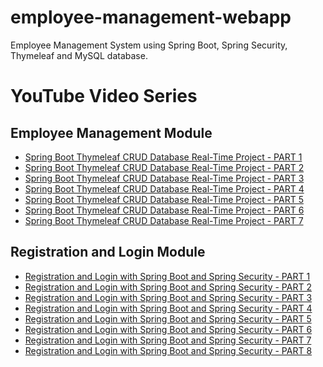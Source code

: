 # employee-management-webapp
Employee Management System using Spring Boot, Spring Security, Thymeleaf and MySQL database.

# YouTube Video Series
## Employee Management Module
<ul>
<li><a href="https://youtu.be/U7WDfoiodOg" target="_blank">Spring Boot Thymeleaf CRUD Database Real-Time Project - PART 1 </a></li>
<li><a href="https://youtu.be/bcV0WtOoY54" target="_blank">Spring Boot Thymeleaf CRUD Database Real-Time Project - PART 2 </a></li>
<li><a href="https://youtu.be/dlGmqzex8GE" target="_blank">Spring Boot Thymeleaf CRUD Database Real-Time Project - PART 3 </a></li>
<li><a href="https://youtu.be/iVAZ1bK8YGI" target="_blank">Spring Boot Thymeleaf CRUD Database Real-Time Project - PART 4 </a></li>
<li><a href="https://youtu.be/gUapbepRa24" target="_blank">Spring Boot Thymeleaf CRUD Database Real-Time Project - PART 5 </a></li>
<li><a href="https://youtu.be/yoZpl-iBzs4" target="_blank">Spring Boot Thymeleaf CRUD Database Real-Time Project - PART 6 </a></li>
<li><a href="https://youtu.be/dMT6K3sxCkg" target="_blank">Spring Boot Thymeleaf CRUD Database Real-Time Project - PART 7 </a></li>
</ul>

## Registration and Login Module
<ul>
<li><a href="https://youtu.be/Hk70e7KR290" target="_blank">Registration and Login with Spring Boot and Spring Security - PART 1 </a></li>
<li><a href="https://youtu.be/JE7KaTIF1Z4" target="_blank">Registration and Login with Spring Boot and Spring Security - PART 2 </a></li>
<li><a href="https://youtu.be/VqitTIMG5uI" target="_blank">Registration and Login with Spring Boot and Spring Security - PART 3 </a></li>
<li><a href="https://youtu.be/uS8zA3W8p5s" target="_blank">Registration and Login with Spring Boot and Spring Security - PART 4 </a></li>
<li><a href="https://youtu.be/hPCynjmapSo" target="_blank">Registration and Login with Spring Boot and Spring Security - PART 5 </a></li>
<li><a href="https://youtu.be/hE_STc3eWzE" target="_blank">Registration and Login with Spring Boot and Spring Security - PART 6 </a></li>
<li><a href="https://youtu.be/Tu3lBxlFBlM" target="_blank">Registration and Login with Spring Boot and Spring Security - PART 7 </a></li>
<li><a href="https://youtu.be/KKjKFLKlCbc" target="_blank">Registration and Login with Spring Boot and Spring Security - PART 8 </a></li>
</ul>
